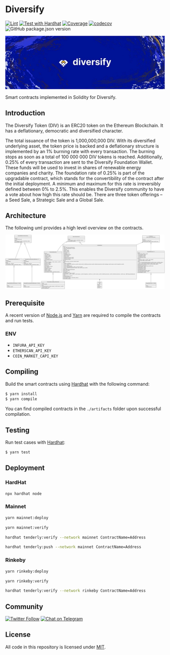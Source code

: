 # Diversify

[![Lint](https://github.com/Diversify-io/diversify-core/actions/workflows/lint.yml/badge.svg)](https://github.com/Diversify-io/diversify-core/actions/workflows/lint.yml) [![Test with Hardhat](https://github.com/Diversify-io/diversify-core/actions/workflows/tests.yml/badge.svg)](https://github.com/Diversify-io/diversify-core/actions/workflows/tests.yml) [![Coverage](https://github.com/Diversify-io/diversify-core/actions/workflows/codecov.yml/badge.svg)](https://github.com/Diversify-io/diversify-core/actions/workflows/codecov.yml) [![codecov](https://codecov.io/gh/Diversify-io/diversify-core/branch/main/graph/badge.svg?token=0M3ZTZJQMV)](https://codecov.io/gh/Diversify-io/diversify-core) ![GitHub package.json version](https://img.shields.io/github/package-json/v/Diversify-io/diversify-core)

![Banner](img/logo.jpeg)

Smart contracts implemented in Solidity for Diversify.

## Introduction

The Diversify Token (DIV) is an ERC20 token on the Ethereum Blockchain. It has a deflationary, democratic and diversified character.

The total issuance of the token is 1,000,000,000 DIV. With its diversified underlying asset, the token price is backed and a deflationary structure is implemented by an 1% burning rate with every transaction. The burning stops as soon as a total of 100 000 000 DIV tokens is reached.
Additionally, 0.25% of every transaction are sent to the Diversify Foundation Wallet. These funds will be used to invest in shares of renewable energy companies and charity. The foundation rate of 0.25% is part of the upgradable contract, which stands for the convertibility of the contract after the initial deployment. A minimum and maximum for this rate is irreversibly defined between 0% to 2.5%. This enables the Diversify community to have a vote about how high this rate should be. There are three token offerings – a Seed Sale, a Strategic Sale and a Global Sale.

## Architecture

The following uml provides a high level overview on the contracts.

![UML](img/uml-diversify.svg)

## Prerequisite

A recent version of [Node.js](https://nodejs.org/) and [Yarn](https://yarnpkg.com/) are required to compile the contracts and run tests.

### ENV

- `INFURA_API_KEY`
- `ETHERSCAN_API_KEY`
- `COIN_MARKET_CAPI_KEY`

## Compiling

Build the smart contracts using [Hardhat](https://hardhat.org/) with the following command:

```sh
$ yarn install
$ yarn compile
```

You can find compiled contracts in the `./artifacts` folder upon successful compilation.

## Testing

Run test cases with [Hardhat](https://hardhat.org/):

```sh
$ yarn test
```

## Deployment

### HardHat

```sh
npx hardhat node
```

### Mainnet

```sh
yarn mainnet:deploy
```

```sh
yarn mainnet:verify
```

```sh
hardhat tenderly:verify --network mainnet ContractName=Address
```

```sh
hardhat tenderly:push --network mainnet ContractName=Address
```

### Rinkeby

```sh
yarn rinkeby:deploy
```

```sh
yarn rinkeby:verify
```

```sh
hardhat tenderly:verify --network rinkeby ContractName=Address
```

## Community

[![Twitter Follow](https://img.shields.io/twitter/follow/diversify_io?label=Diversify&style=social)](https://twitter.com/diversify_io) [![Chat on Telegram](https://img.shields.io/badge/Telegram-brightgreen.svg?logo=telegram&color=%234b4e52)](https://t.me/diversify_offical)

## License

All code in this repository is licensed under [MIT](./LICENSE).
